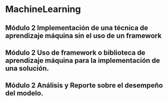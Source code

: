 # MachineLearning

## Módulo 2 Implementación de una técnica de aprendizaje máquina sin el uso de un framework

## Módulo 2 Uso de framework o biblioteca de aprendizaje máquina para la implementación de una solución.

## Módulo 2 Análisis y Reporte sobre el desempeño del modelo.